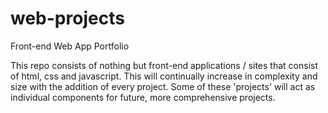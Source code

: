 # web-projects
Front-end Web App Portfolio

This repo consists of nothing but front-end applications / sites that consist of html, css and javascript. This will continually increase in complexity and size with the addition
of every project. Some of these 'projects' will act as individual components for future, more comprehensive projects.
